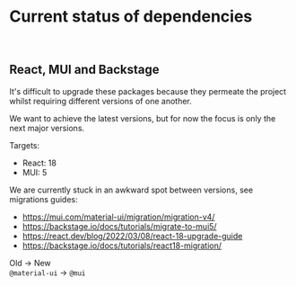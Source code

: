 # Current status of dependencies

<br>

## React, MUI and Backstage

It's difficult to upgrade these packages because they permeate the project whilst requiring different versions of one another.

We want to achieve the latest versions, but for now the focus is only the next major versions.

Targets:

- React: 18
- MUI: 5

We are currently stuck in an awkward spot between versions, see migrations guides:

- https://mui.com/material-ui/migration/migration-v4/
- https://backstage.io/docs/tutorials/migrate-to-mui5/
- https://react.dev/blog/2022/03/08/react-18-upgrade-guide
- https://backstage.io/docs/tutorials/react18-migration/

Old -> New
<br>
`@material-ui` -> `@mui`
